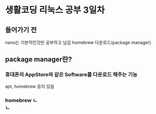 <h1>생활코딩 리눅스 공부 3일차</h1>

<h2>들어가기 전</h2>
nano는 기본적인것만 공부하고 넘김
homebrew 다운로드(package manager)

<h2>package manager란?</h2>
<h3>휴대폰의 AppStore와 같은 Software를 다운로드 해주는 기능</h3>
apt, homebrew 등이 있음

<h3>homebrew ㄴ
</br>ㄴ
</br>
</br>
